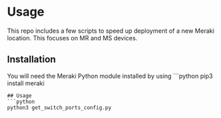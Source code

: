 # Usage
This repo includes a few scripts to speed up deployment of a new Meraki location. This focuses on MR and MS devices.
## Installation
You will need the Meraki Python module installed by using ```python
pip3 install meraki
```
## Usage
```python
python3 get_switch_ports_config.py
